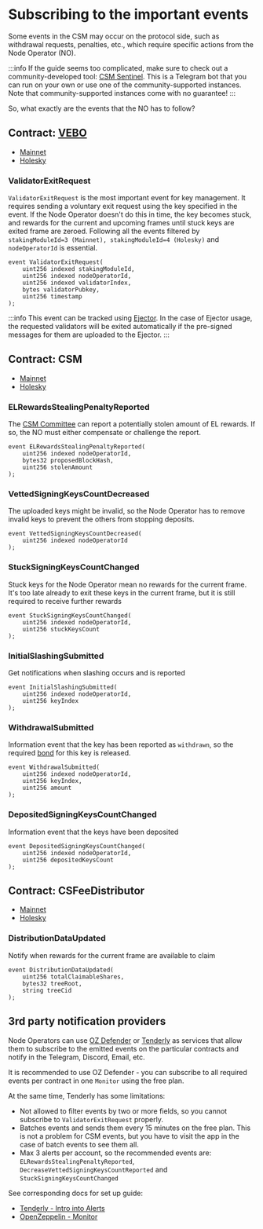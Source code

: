 # Subscribing to the important events

Some events in the CSM may occur on the protocol side, such as withdrawal requests, penalties, etc., which require specific actions from the Node Operator (NO).

:::info
If the guide seems too complicated, make sure to check out a community-developed tool: [CSM Sentinel](https://github.com/skhomuti/csm-sentinel). This is a Telegram bot that you can run on your own or use one of the community-supported instances. Note that community-supported instances come with no guarantee!
:::

So, what exactly are the events that the NO has to follow?

## Contract: [VEBO](/contracts/validators-exit-bus-oracle)

- [Mainnet](https://etherscan.io/address/0x0De4Ea0184c2ad0BacA7183356Aea5B8d5Bf5c6e)
- [Holesky](https://holesky.etherscan.io/address/0xffDDF7025410412deaa05E3E1cE68FE53208afcb)

### ValidatorExitRequest
`ValidatorExitRequest` is the most important event for key management. It requires sending a voluntary exit request using the key specified in the event.
If the Node Operator doesn't do this in time, the key becomes stuck, and rewards for the current and upcoming frames until stuck keys are exited frame are zeroed.
Following all the events filtered by `stakingModuleId=3 (Mainnet), stakingModuleId=4 (Holesky)` and `nodeOperatorId` is essential.
```solidity
event ValidatorExitRequest(
    uint256 indexed stakingModuleId,
    uint256 indexed nodeOperatorId,
    uint256 indexed validatorIndex,
    bytes validatorPubkey,
    uint256 timestamp
);
```

:::info
This event can be tracked using [Ejector](https://github.com/lidofinance/validator-ejector). In the case of Ejector usage, the requested validators will be exited automatically if the pre-signed messages for them are uploaded to the Ejector.
:::


## Contract: CSM

- [Mainnet](https://etherscan.io/address/0xdA7dE2ECdDfccC6c3AF10108Db212ACBBf9EA83F)
- [Holesky](https://holesky.etherscan.io/address/0x4562c3e63c2e586cD1651B958C22F88135aCAd4f)


### ELRewardsStealingPenaltyReported
The [CSM Committee](https://research.lido.fi/t/csm-committee-creation/8333) can report a potentially stolen amount of EL rewards. If so, the NO must either compensate or challenge the report.
```solidity
event ELRewardsStealingPenaltyReported(
    uint256 indexed nodeOperatorId,
    bytes32 proposedBlockHash,
    uint256 stolenAmount
);
```

### VettedSigningKeysCountDecreased
The uploaded keys might be invalid, so the Node Operator has to remove invalid keys to prevent the others from stopping deposits.
```solidity
event VettedSigningKeysCountDecreased(
    uint256 indexed nodeOperatorId
);
```

### StuckSigningKeysCountChanged
Stuck keys for the Node Operator mean no rewards for the current frame. It's too late already to exit these keys in the current frame, but it is still required to receive further rewards
```solidity
event StuckSigningKeysCountChanged(
    uint256 indexed nodeOperatorId,
    uint256 stuckKeysCount
);
```

### InitialSlashingSubmitted
Get notifications when slashing occurs and is reported
```solidity
event InitialSlashingSubmitted(
    uint256 indexed nodeOperatorId,
    uint256 keyIndex
);
```

### WithdrawalSubmitted
Information event that the key has been reported as `withdrawn`, so the required [bond](../join-csm#bond) for this key is released.
```solidity
event WithdrawalSubmitted(
    uint256 indexed nodeOperatorId,
    uint256 keyIndex,
    uint256 amount
);
```

### DepositedSigningKeysCountChanged
Information event that the keys have been deposited
```solidity
event DepositedSigningKeysCountChanged(
    uint256 indexed nodeOperatorId,
    uint256 depositedKeysCount
);
```

## Contract: CSFeeDistributor

- [Mainnet](https://etherscan.io/address/0xD99CC66fEC647E68294C6477B40fC7E0F6F618D0)
- [Holesky](https://holesky.etherscan.io/address/0xD7ba648C8F72669C6aE649648B516ec03D07c8ED)

### DistributionDataUpdated
Notify when rewards for the current frame are available to claim
```solidity
event DistributionDataUpdated(
    uint256 totalClaimableShares,
    bytes32 treeRoot,
    string treeCid
);
```

## 3rd party notification providers

Node Operators can use [OZ Defender](https://www.openzeppelin.com/) or [Tenderly](https://tenderly.co/) as services
that allow them to subscribe to the emitted events on the particular contracts
and notify in the Telegram, Discord, Email, etc.

It is recommended to use OZ Defender - you can subscribe to all required events per contract in one `Monitor` using the free plan.

At the same time, Tenderly has some limitations:
- Not allowed to filter events by two or more fields, so you cannot subscribe to `ValidatorExitRequest` properly.
- Batches events and sends them every 15 minutes on the free plan. This is not a problem for CSM events, but you have to visit the app in the case of batch events to see them all.
- Max 3 alerts per account, so the recommended events are: `ELRewardsStealingPenaltyReported`, `DecreaseVettedSigningKeysCountReported` and `StuckSigningKeysCountChanged`


See corresponding docs for set up guide:
- [Tenderly - Intro into Alerts](https://docs.tenderly.co/alerts/intro-to-alerts)
- [OpenZeppelin - Monitor](https://docs.openzeppelin.com/defender/v2/module/monitor)
